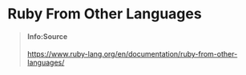 # Ruby From Other Languages

> #### Info:Source
> https://www.ruby-lang.org/en/documentation/ruby-from-other-languages/











